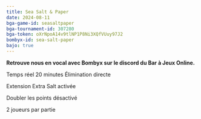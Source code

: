 ```yaml
---
title: Sea Salt & Paper
date: 2024-08-11
bga-game-id: seasaltpaper
bga-tournament-id: 307280
bga-token: oXrNpoA14v9tlNP1P8Ni3XQfVUuy97J2
bombyx-id: sea-salt-paper
bajo: true
---
```


**Retrouve nous en vocal avec Bombyx sur le discord du Bar à Jeux Online.**

Temps réel 20 minutes Élimination directe

Extension Extra Salt activée

Doubler les points désactivé

2 joueurs par partie